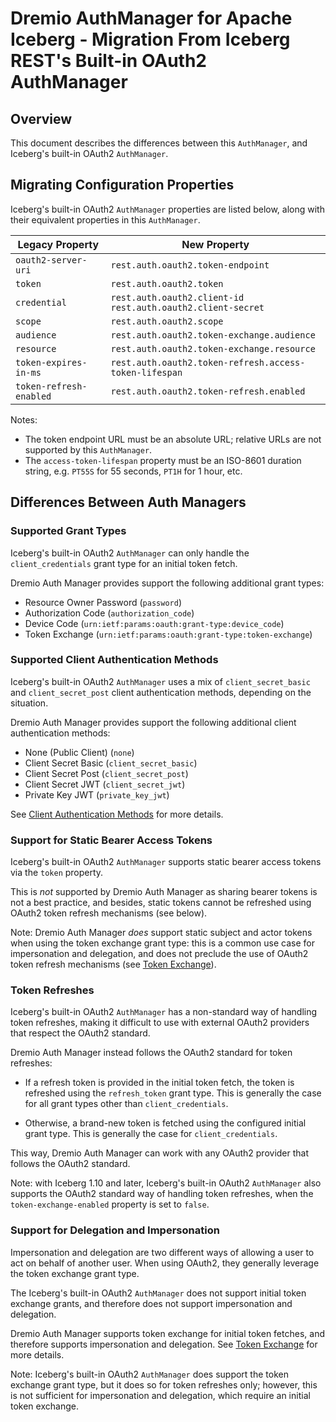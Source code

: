 <!--
Copyright (C) 2025 Dremio Corporation

Licensed under the Apache License, Version 2.0 (the "License");
you may not use this file except in compliance with the License.
You may obtain a copy of the License at

    http://www.apache.org/licenses/LICENSE-2.0

Unless required by applicable law or agreed to in writing, software
distributed under the License is distributed on an "AS IS" BASIS,
WITHOUT WARRANTIES OR CONDITIONS OF ANY KIND, either express or implied.
See the License for the specific language governing permissions and
limitations under the License.
-->
# Dremio AuthManager for Apache Iceberg - Migration From Iceberg REST's Built-in OAuth2 AuthManager

## Overview

This document describes the differences between this `AuthManager`, and Iceberg's built-in OAuth2
`AuthManager`.

## Migrating Configuration Properties

Iceberg's built-in OAuth2 `AuthManager` properties are listed below, along with their equivalent
properties in this `AuthManager`.

| Legacy Property         | New Property                                                        |
|-------------------------|---------------------------------------------------------------------|
| `oauth2-server-uri`     | `rest.auth.oauth2.token-endpoint`                                   |
| `token`                 | `rest.auth.oauth2.token`                                            |
| `credential`            | `rest.auth.oauth2.client-id` <br/> `rest.auth.oauth2.client-secret` |
| `scope`                 | `rest.auth.oauth2.scope`                                            |
| `audience`              | `rest.auth.oauth2.token-exchange.audience`                          |
| `resource`              | `rest.auth.oauth2.token-exchange.resource`                          |
| `token-expires-in-ms`   | `rest.auth.oauth2.token-refresh.access-token-lifespan`              |
| `token-refresh-enabled` | `rest.auth.oauth2.token-refresh.enabled`                            |

Notes: 

- The token endpoint URL must be an absolute URL; relative URLs are not supported by this
  `AuthManager`.
- The `access-token-lifespan` property must be an ISO-8601 duration string, e.g. `PT55S` for 55
  seconds, `PT1H` for 1 hour, etc.

## Differences Between Auth Managers

### Supported Grant Types

Iceberg's built-in OAuth2 `AuthManager` can only handle the `client_credentials` grant type for an
initial token fetch.

Dremio Auth Manager provides support the following additional grant types:

- Resource Owner Password (`password`)
- Authorization Code (`authorization_code`)
- Device Code (`urn:ietf:params:oauth:grant-type:device_code`)
- Token Exchange (`urn:ietf:params:oauth:grant-type:token-exchange`)

### Supported Client Authentication Methods

Iceberg's built-in OAuth2 `AuthManager` uses a mix of `client_secret_basic` and `client_secret_post`
client authentication methods, depending on the situation.

Dremio Auth Manager provides support the following additional client authentication methods:

- None (Public Client) (`none`)
- Client Secret Basic (`client_secret_basic`)
- Client Secret Post (`client_secret_post`)
- Client Secret JWT (`client_secret_jwt`)
- Private Key JWT (`private_key_jwt`)

See [Client Authentication Methods](./client-authentication.md) for more details.

### Support for Static Bearer Access Tokens

Iceberg's built-in OAuth2 `AuthManager` supports static bearer access tokens via the `token`
property.

This is _not_ supported by Dremio Auth Manager as sharing bearer tokens is not a best practice, and
besides, static tokens cannot be refreshed using OAuth2 token refresh mechanisms (see below).

Note: Dremio Auth Manager _does_ support static subject and actor tokens when using the token
exchange grant type: this is a common use case for impersonation and delegation, and does not
preclude the use of OAuth2 token refresh mechanisms (see [Token Exchange](./token-exchange.md)).

### Token Refreshes

Iceberg's built-in OAuth2 `AuthManager` has a non-standard way of handling token refreshes, making
it difficult to use with external OAuth2 providers that respect the OAuth2 standard.

Dremio Auth Manager instead follows the OAuth2 standard for token refreshes:

* If a refresh token is provided in the initial token fetch, the token is refreshed using the
  `refresh_token` grant type. This is generally the case for all grant types other than
  `client_credentials`.

* Otherwise, a brand-new token is fetched using the configured initial grant type. This is generally
  the case for `client_credentials`.

This way, Dremio Auth Manager can work with any OAuth2 provider that follows the OAuth2 standard.

Note: with Iceberg 1.10 and later, Iceberg's built-in OAuth2 `AuthManager` also supports the OAuth2
standard way of handling token refreshes, when the `token-exchange-enabled` property is set to
`false`.

### Support for Delegation and Impersonation

Impersonation and delegation are two different ways of allowing a user to act on behalf of another
user. When using OAuth2, they generally leverage the token exchange grant type.

The Iceberg's built-in OAuth2 `AuthManager` does not support initial token exchange grants, and
therefore does not support impersonation and delegation.

Dremio Auth Manager supports token exchange for initial token fetches, and therefore supports
impersonation and delegation. See [Token Exchange](./token-exchange.md) for more details.

Note: Iceberg's built-in OAuth2 `AuthManager` does support the token exchange grant type, but it
does so for token refreshes only; however, this is not sufficient for impersonation and delegation,
which require an initial token exchange.

